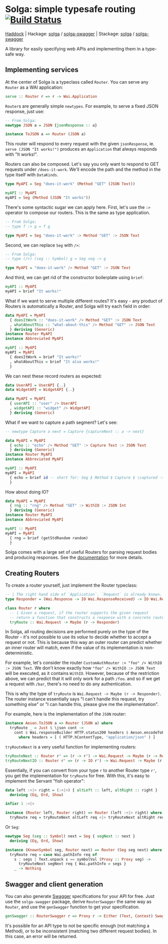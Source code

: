 # Solga: simple typesafe routing [![Build Status](https://travis-ci.org/chpatrick/solga.svg?branch=master)](https://travis-ci.org/chpatrick/solga)

[Haddock](https://www.stackage.org/haddock/nightly-2016-07-11/solga-0.1.0.1/Solga.html) | Hackage: [solga](https://hackage.haskell.org/package/solga) / [solga-swagger](https://hackage.haskell.org/package/solga-swagger) | Stackage: [solga](https://www.stackage.org/package/solga) / [solga-swagger](https://www.stackage.org/package/solga-swagger)

A library for easily specifying web APIs and implementing them in a type-safe way.

## Implementing services

At the center of Solga is a typeclass called `Router`. You can serve any `Router` as a WAI application:

```haskell
serve :: Router r => r -> Wai.Application
```

`Router`s are generally simple `newtypes`. For example, to serve a fixed JSON response, just use:

```haskell
-- From Solga:
newtype JSON a = JSON {jsonResponse :: a}

instance ToJSON a => Router (JSON a)
```
This router will respond to every request with the given `jsonResponse`, ie. `serve (JSON "It works!")` produces an `Application` that always responds with "It works!".

Routers can also be composed. Let's say you only want to respond to GET requests under `/does-it-work`. We'll encode the path and the method in the type itself with `DataKinds`.

```haskell
type MyAPI = Seg "does-it-work" (Method "GET" (JSON Text))

myAPI :: MyAPI
myAPI = Seg (Method (JSON "It works"))
```

There's some syntactic sugar we can apply here. First, let's use the `:>` operator to compose our routers. This is the same as type application.

```haskell
-- From Solga:
-- type f :> g = f g

type MyAPI = Seg "does-it-work" :> Method "GET" :> JSON Text
```

Second, we can replace `Seg` with `/>`:

```haskell
-- From Solga:
-- type (/>) (seg :: Symbol) g = Seg seg :> g

type MyAPI = "does-it-work" /> Method "GET" :> JSON Text
```

And third, we can get rid of the constructor boilerplate using `brief`:

```haskell
myAPI :: MyAPI
myAPI = brief "It works!"
```

What if we want to serve multiple different routes? It's easy - any product of Routers is automatically a Router, and Solga will try each field in order:

```haskell
data MyAPI = MyAPI
  { doesItWork :: "does-it-work" /> Method "GET" :> JSON Text
  , whatAboutThis :: "what-about-this" /> Method "GET" :> JSON Text
  } deriving (Generic)
instance Router MyAPI
instance Abbreviated MyAPI

myAPI :: MyAPI
myAPI = MyAPI
  { doesItWork = brief "It works!"
  , whatAboutThis = brief "It also works!"
  }
```

We can nest these record routers as expected:

```haskell
data UserAPI = UserAPI {..}
data WidgetAPI = WidgetAPI {..}

data MyAPI = MyAPI
  { userAPI :: "user" /> UserAPI 
  , widgetAPI :: "widget" /> WidgetAPI
  } deriving (Generic)
```

What if we want to capture a path segment? Let's see:

```haskell
-- newtype Capture a next = Capture {captureNext :: a -> next}

data MyAPI = MyAPI
  { echo :: "echo" /> Method "GET" :> Capture Text :> JSON Text
  } deriving (Generic)
instance Router MyAPI
instance Abbreviated MyAPI

myAPI :: MyAPI
myAPI = MyAPI
  { echo = brief id -- short for: Seg $ Method $ Capture $ \captured -> JSON captured
  }
```

How about doing IO?

```haskell
data MyAPI = MyAPI
  { rng :: "rng" /> Method "GET" :> WithIO :> JSON Int
  } deriving (Generic)
instance Router MyAPI
instance Abbreviated MyAPI

myAPI :: MyAPI
myAPI = MyAPI
  { rng = brief (getStdRandom random)
  }
```

Solga comes with a large set of useful Routers for parsing request bodies and producing responses. See the [documentation](http://chpatrick.github.io/solga/doc/solga-0.1.0.0/Solga.html) for more details.

## Creating Routers
To create a router yourself, just implement the Router typeclass:
```haskell
-- | The right hand side of `Application`. `Request` is already known.
type Responder = (Wai.Response -> IO Wai.ResponseReceived) -> IO Wai.ResponseReceived

class Router r where
  -- | Given a request, if the router supports the given request
  -- return a function that constructs a response with a concrete router.
  tryRoute :: Wai.Request -> Maybe (r -> Responder)
```

In Solga, all routing decisions are performed purely on the type of the Router - it's not possible to use its _value_ to decide whether to accept a request or not. This is because this way an outer router can predict whether an inner router will match, even if the value of its implementation is non-deterministic.

For example, let's consider the router `CustomAuthRouter :> "foo" /> WithIO :> JSON Text`. We don't know exactly how `"foo" /> WithIO :> JSON Text` will be executed, as it contains `WithIO`. However, because of the restriction above, we can predict that it will only work for a path `/foo`. and so if we get a request with `/bar`, there's no need to do any authentication.

This is why the type of `tryRoute` is `Wai.Request -> Maybe (r -> Responder)`. The router instance essentially says "I can't handle this request, try something else" or "I can handle this, please give me the implementation".

For example, here is the implementation of the `JSON` router:

```haskell
instance Aeson.ToJSON a => Router (JSON a) where
  tryRoute _ = Just $ \json cont ->
    cont $ Wai.responseBuilder HTTP.status200 headers $ Aeson.encodeToBuilder $ Aeson.toJSON $ jsonResponse json
      where headers = [ ( HTTP.hContentType, "application/json" ) ]
```

`tryRouteNext` is a very useful function for implementing routers:
```haskell
tryRouteNext :: Router r' => (r -> r') -> Wai.Request -> Maybe (r -> Responder)
tryRouteNextIO :: Router r' => (r -> IO r') -> Wai.Request -> Maybe (r -> Responder)
```

Essentially, if you can convert from your type `r` to another Router type `r'`, you get the implementation for `tryRoute` for free. With this, it's easy to implement the Servant "fish operator":
```haskell
data left :<|> right = (:<|>) { altLeft :: left, altRight :: right }
  deriving (Eq, Ord, Show)

infixr 1 :<|>

instance (Router left, Router right) => Router (left :<|> right) where
  tryRoute req = tryRouteNext altLeft req <|> tryRouteNext altRight req
```

Or `Seg`:

```haskell
newtype Seg (seg :: Symbol) next = Seg { segNext :: next }
  deriving (Eq, Ord, Show)

instance (KnownSymbol seg, Router next) => Router (Seg seg next) where
  tryRoute req = case Wai.pathInfo req of
    s : segs | Text.unpack s == symbolVal (Proxy :: Proxy seg) ->
      tryRouteNext segNext req { Wai.pathInfo = segs }
    _ -> Nothing
```

## Swagger and client generation
You can also generate [Swagger](http://swagger.io/) specifications for your API for free. Just use the `solga-swagger` package, derive `RouterSwagger` the same way as `Router`, and use the `genSwagger` function to get your specification.

```haskell
genSwagger :: RouterSwagger r => Proxy r -> Either (Text, Context) Swagger
```

It's possible for an API type to not be specific enough (not matching a Method), or to be inconsistent (matching two different request bodies). In this case, an error will be returned.
